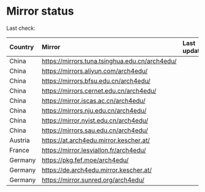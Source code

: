 <script src="./time.js"></script>
# Mirror status
Last check: <script type="text/javascript">localize(1703841452.509636);</script>

|Country|Mirror|Last update|
|:------|:-----|:----------|
|China|https://mirrors.tuna.tsinghua.edu.cn/arch4edu/|<script type="text/javascript">localize(1703831736);</script>|
|China|https://mirrors.aliyun.com/arch4edu/|<script type="text/javascript">localize(1703831736);</script>|
|China|https://mirrors.bfsu.edu.cn/arch4edu/|<script type="text/javascript">localize(1703745373);</script>|
|China|https://mirrors.cernet.edu.cn/arch4edu/|<script type="text/javascript">localize(1703745373);</script>|
|China|https://mirror.iscas.ac.cn/arch4edu/|<script type="text/javascript">localize(1703745373);</script>|
|China|https://mirrors.nju.edu.cn/arch4edu/|<script type="text/javascript">localize(1703745373);</script>|
|China|https://mirror.nyist.edu.cn/arch4edu/|<script type="text/javascript">localize(1703745373);</script>|
|China|https://mirrors.sau.edu.cn/arch4edu/|<script type="text/javascript">localize(1703745373);</script>|
|Austria|https://at.arch4edu.mirror.kescher.at/|<script type="text/javascript">localize(1703831736);</script>|
|France|https://mirror.lesviallon.fr/arch4edu/|<script type="text/javascript">localize(1703745373);</script>|
|Germany|https://pkg.fef.moe/arch4edu/|<script type="text/javascript">localize(1703831736);</script>|
|Germany|https://de.arch4edu.mirror.kescher.at/|<script type="text/javascript">localize(1703831736);</script>|
|Germany|https://mirror.sunred.org/arch4edu/|<script type="text/javascript">localize(1703831736);</script>|

<script src="./tablefilter/tablefilter.js"></script>
<script src="./table.js"></script>
